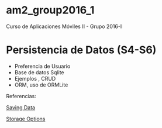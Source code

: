 # am2_group2016_1
Curso de Aplicaciones Móviles II - Grupo 2016-I

# Persistencia de Datos (S4-S6)

- Preferencia de Usuario
- Base de datos Sqlite
- Ejemplos , CRUD
- ORM, uso de ORMLite
    
Referencias:

[Saving Data](http://developer.android.com/intl/es/training/basics/data-storage/index.html)

[Storage Options](http://developer.android.com/intl/es/guide/topics/data/data-storage.html)
